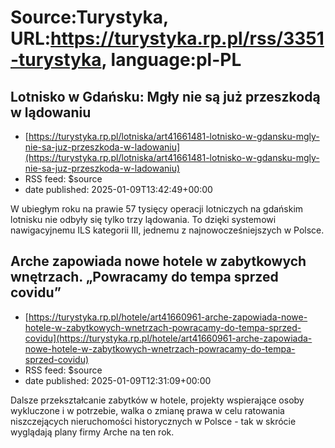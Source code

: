# Source:Turystyka, URL:https://turystyka.rp.pl/rss/3351-turystyka, language:pl-PL

## Lotnisko w Gdańsku: Mgły nie są już przeszkodą w lądowaniu
 - [https://turystyka.rp.pl/lotniska/art41661481-lotnisko-w-gdansku-mgly-nie-sa-juz-przeszkoda-w-ladowaniu](https://turystyka.rp.pl/lotniska/art41661481-lotnisko-w-gdansku-mgly-nie-sa-juz-przeszkoda-w-ladowaniu)
 - RSS feed: $source
 - date published: 2025-01-09T13:42:49+00:00

W ubiegłym roku na prawie 57 tysięcy operacji lotniczych na gdańskim lotnisku nie odbyły się tylko trzy lądowania. To dzięki systemowi nawigacyjnemu ILS kategorii III, jednemu z najnowocześniejszych w Polsce.

## Arche zapowiada nowe hotele w zabytkowych wnętrzach. „Powracamy do tempa sprzed covidu”
 - [https://turystyka.rp.pl/hotele/art41660961-arche-zapowiada-nowe-hotele-w-zabytkowych-wnetrzach-powracamy-do-tempa-sprzed-covidu](https://turystyka.rp.pl/hotele/art41660961-arche-zapowiada-nowe-hotele-w-zabytkowych-wnetrzach-powracamy-do-tempa-sprzed-covidu)
 - RSS feed: $source
 - date published: 2025-01-09T12:31:09+00:00

Dalsze przekształcanie zabytków w hotele, projekty wspierające osoby wykluczone i w potrzebie, walka o zmianę prawa w celu ratowania niszczejących nieruchomości historycznych w Polsce - tak w skrócie wyglądają plany firmy Arche na ten rok.

